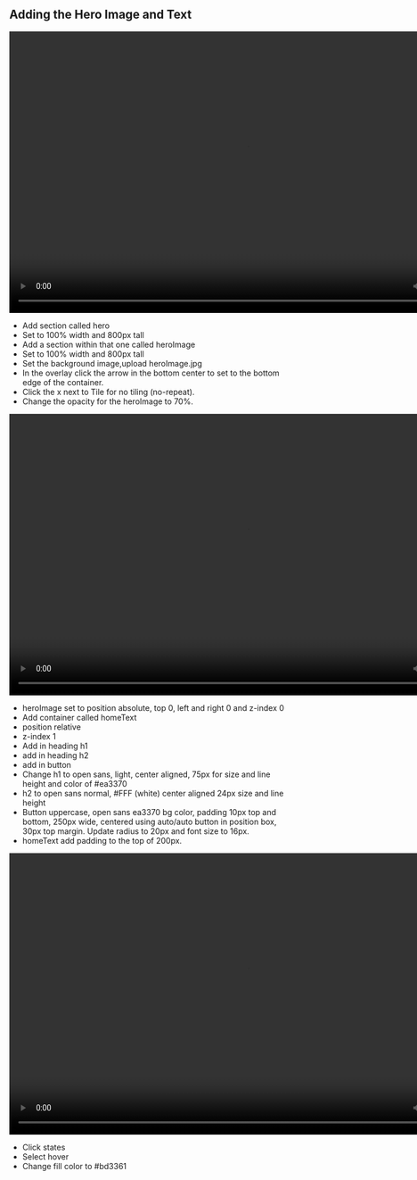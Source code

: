 ## Adding the Hero Image and Text

<center>
<video width="853" height="505" controls> <source src="https://bloc-books.s3.amazonaws.com/webflow/screencasts/BlocJams-4.mp4" type="video/mp4"> 
</video>
</center>

* Add section called hero
* Set to 100% width and 800px tall
* Add a section within that one called heroImage
* Set to 100% width and 800px tall
* Set the background image,upload heroImage.jpg
* In the overlay click the arrow in the bottom center to set to the bottom edge of the container.
* Click the x next to Tile for no tiling (no-repeat).
* Change the opacity for the heroImage to 70%.

<center>
<video width="853" height="505" controls> <source src="https://bloc-books.s3.amazonaws.com/webflow/screencasts/BlocJams-5.mp4" type="video/mp4"> 
</video>
</center>

* heroImage set to position absolute, top 0, left and right 0 and z-index 0
* Add container called homeText
* position relative
* z-index 1
* Add in heading h1
* add in heading h2
* add in button
* Change h1 to open sans, light, center aligned, 75px for size and line height and color of #ea3370
* h2 to open sans normal, #FFF (white) center aligned 24px size and line height
* Button uppercase, open sans ea3370 bg color, padding 10px top and bottom, 250px wide, centered using auto/auto button in position box, 30px top margin. Update radius to 20px and font size to 16px.
* homeText add padding to the top of 200px.

<center>
<video width="853" height="505" controls> <source src="https://bloc-books.s3.amazonaws.com/webflow/screencasts/BlocJams-6.mp4" type="video/mp4"> 
</video>
</center>

* Click states
* Select hover
* Change fill color to #bd3361

